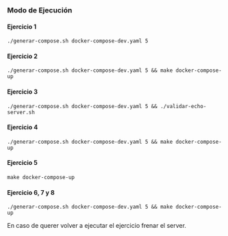 ### Modo de Ejecución
#### Ejercicio 1
```
./generar-compose.sh docker-compose-dev.yaml 5
```
#### Ejercicio 2
```
./generar-compose.sh docker-compose-dev.yaml 5 && make docker-compose-up
```
#### Ejercicio 3
```
./generar-compose.sh docker-compose-dev.yaml 5 && ./validar-echo-server.sh
```
#### Ejercicio 4
```
./generar-compose.sh docker-compose-dev.yaml 5 && make docker-compose-up
```
#### Ejercicio 5
```
make docker-compose-up
```
#### Ejercicio 6, 7 y 8
```
./generar-compose.sh docker-compose-dev.yaml 5 && make docker-compose-up
```
En caso de querer volver a ejecutar el ejercicio frenar el server.
